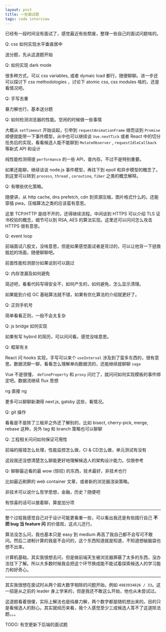 ```yaml
---
layout: post
title: 一些面试题
tags: code interview
---
```


已经有一段时间没有面试了，感觉最近有些颓废，整理一些自己的面试问题啥的。

Q: css 如何实现水平垂直居中

送分题，先从这道题开始

Q: 如何实现 dark mode

很多种方式，可以 css variables, 或者 dymaic load 都行，随便聊聊。进一步还可以探讨下 css methodologies ，讨论下 atomic css, css modules 啥的，还是看情况吧。

Q: 手写去重

暴力解也行，基本送分题

Q: 如何检测浏览器的性能。空闲的时候做一些事情

大概从 `setTimeout` 开始谈起，引申到 `requestAnimationFrame` 继而谈到 `Promise` 顺便就能带一下事件模型，从中也可以继续谈 `Vue.nextTick` 或者 React 中的切分任务后的实现，看看候选人能不能聊到 `MutateObserver` , `requestIdleCallback` 等新式 API 和设计

纯性能检测得提 `performance` 的一些 API，查内存。不过不是特别重要。

如果还能聊，继续谈谈 node.js 事件模型，再往下到 epoll 和异步模型的概念了。到这里可以转到 `process`, `thread` , `coroutine`, `fiber` 之类的概念解释。

Q: 有哪些优化策略。

随便讲，从 http cache, dns prefetch, cdn 到资源压缩，图片格式什么的。还能穿插 pwa，压缩算法之类的应该蛮有意思。

这里 TCP/HTTP 是绕不开的，还得继续流程。中间谈到 HTTPS 可以介绍 TLS 证书校验的概念，细节可以到 RSA, AES 的算法实现。这里还可以问问怎么攻击 HTTPS 很有意思。

Q: event loop

前端面试八股文，没啥意思，但是如果感觉面试者是背过的，可以让他背一下拯救尴尬的场面，随便聊聊吧。

前面性能检测部分如果谈到可以跳过

Q: 内存泄漏及如何避免

简述吧，看看代码写得安全不，如何产生的，如何避免，怎么显示清理。

如果能到介绍 GC 基础算法就不错，如果有优化算法的介绍就更好了。

Q: 正则手机号

简单看看正则，一般不会太复杂

Q: js bridge 如何实现

如果有写 hybird 的简历，可以问问看。感觉没啥意思。

Q: 框架有关

React 问 hooks 实现，手写可以来个 `useInterval` 涉及到了蛮多东西的，很有意思。数据流聊一聊，看看怎么理解单向数据流的，还能继续就聊聊 `saga`

Vue 不是很懂， `defineProperty` 和 `proxy` 问烂了，就问问如何实现模板的事件绑定吧。数据流继续 flux 思想

ng 直接 ng

更多可以聊聊新潮得 next.js, gatsby 这些，看情况。

Q: git 操作

看看是不是除了三板斧之外还了解别的，比如 bisect, cherry-pick, merge, rebase 这种，另外 tag 和 branch 策略也可以聊聊

Q: 工程相关问问如何保证可用性

前端的报错怎么处理，性能监控怎么做，CI & CD怎么做，单元测试有没有

这段我还没想清楚怎么聊能更好地理解候选人的架构设计能力。仅限参考

Q: 聊聊最近看的最 wow (惊叹) 的东西，技术最好，非技术也行

比如最近刷屏的 web container 文章，或者新的浏览器渲染策略。

非技术可以说什么哲学思想，金融，历史？随便吧

有惊喜的话可以接着聊，算是加分项

---------------

整个过程我感觉自己对于设计可能更看重一些，可以看出我还是有些践行自己 **不把 bug 当 feature 问** 的价值观，这点儿还行。

算法没怎么问，我也基本只是 easy 到 medium 再高了我自己都不会写可不敢问。然后二进制计算的我是不会问的，这个东西知道就是知道，不知道想破脑袋也想不出来。

计算机基础，其实我很想去问，但是做前端天生被浏览器屏蔽了太多的东西，没办法往下了解。所以大多数时候我会把这个环节换成能不能试着探索候选人的学习能力和好奇心。

-------------

其实我很想在面试时从两个超大数字相除的问题开始，例如 `4983934826 / 33`。这一招是从之前的 leader 身上学来的，但是我还不敢这么开始，他也从未尝试过。

这道题看着很傻，实际上解法也是纯暴力解，两个数字都是随机想出来的。目的只是看候选人的耐心。其实就经历来看，我个人感觉至少三成候选人答不了这道除法题。。。


TODO: 有空更新下后端的面试题

